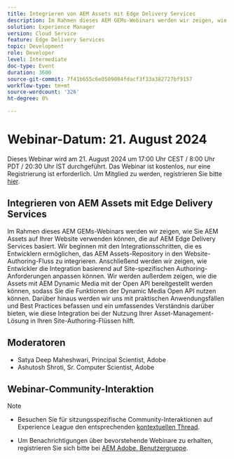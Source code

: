 ```yaml
---
title: Integrieren von AEM Assets mit Edge Delivery Services
description: Im Rahmen dieses AEM GEMs-Webinars werden wir zeigen, wie Sie AEM Assets auf Ihrer Website verwenden können, die auf AEM Edge Delivery Services basiert.  Wir beginnen mit den Integrationsschritten, die es Entwicklern ermöglichen, das AEM Assets-Repository in den Website-Authoring-Fluss zu integrieren. Anschließend werden wir zeigen, wie Entwickler die Integration basierend auf Site-spezifischen Authoring-Anforderungen anpassen können. Wir werden außerdem zeigen, wie die Assets mit AEM Dynamic Media mit der Open API bereitgestellt werden können, sodass Sie die Funktionen der Dynamic Media Open API nutzen können. Darüber hinaus werden wir uns mit praktischen Anwendungsfällen und Best Practices befassen und ein umfassendes Verständnis darüber bieten, wie diese Integration bei der Nutzung Ihrer Asset-Management-Lösung in Ihren Site-Authoring-Flüssen hilft.
solution: Experience Manager
version: Cloud Service
feature: Edge Delivery Services
topic: Development
role: Developer
level: Intermediate
doc-type: Event
duration: 3600
source-git-commit: 7f41b655c6e0509084fdacf3f33a382727bf9157
workflow-type: tm+mt
source-wordcount: '326'
ht-degree: 0%

---
```


# Webinar-Datum: 21. August 2024

Dieses Webinar wird am 21. August 2024 um 17:00 Uhr CEST / 8:00 Uhr PDT / 20:30 Uhr IST durchgeführt.
Das Webinar ist kostenlos, nur eine Registrierung ist erforderlich.
Um Mitglied zu werden, registrieren Sie bitte [hier](https://adobe.ly/3LTT3hg).

## Integrieren von AEM Assets mit Edge Delivery Services

Im Rahmen dieses AEM GEMs-Webinars werden wir zeigen, wie Sie AEM Assets auf Ihrer Website verwenden können, die auf AEM Edge Delivery Services basiert.  Wir beginnen mit den Integrationsschritten, die es Entwicklern ermöglichen, das AEM Assets-Repository in den Website-Authoring-Fluss zu integrieren. Anschließend werden wir zeigen, wie Entwickler die Integration basierend auf Site-spezifischen Authoring-Anforderungen anpassen können. Wir werden außerdem zeigen, wie die Assets mit AEM Dynamic Media mit der Open API bereitgestellt werden können, sodass Sie die Funktionen der Dynamic Media Open API nutzen können. Darüber hinaus werden wir uns mit praktischen Anwendungsfällen und Best Practices befassen und ein umfassendes Verständnis darüber bieten, wie diese Integration bei der Nutzung Ihrer Asset-Management-Lösung in Ihren Site-Authoring-Flüssen hilft.

## Moderatoren

* Satya Deep Maheshwari, Principal Scientist, Adobe
* Ashutosh Shroti, Sr. Computer Scientist, Adobe

## Webinar-Community-Interaktion

>[!NOTE]
>
>* Besuchen Sie für sitzungsspezifische Community-Interaktionen auf Experience League den entsprechenden [kontextuellen Thread](https://adobe.ly/4aCz0OE).
>
>* Um Benachrichtigungen über bevorstehende Webinare zu erhalten, registrieren Sie sich bitte bei [AEM Adobe. Benutzergruppe](https://aem-augs.adobe.com/).
